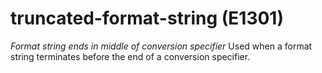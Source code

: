 # truncated-format-string (E1301)
*Format string ends in middle of conversion specifier* Used when a
format string terminates before the end of a conversion specifier.
